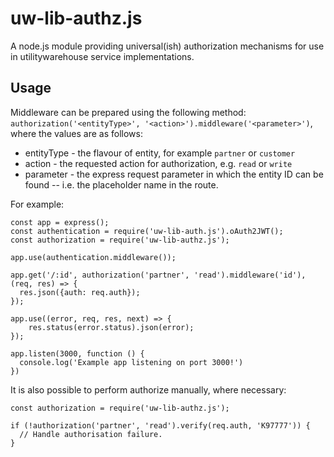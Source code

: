 # uw-lib-authz.js

A node.js module providing universal(ish) authorization mechanisms for use in utilitywarehouse service implementations.

## Usage

Middleware can be prepared using the following method: `authorization('<entityType>', '<action>').middleware('<parameter>')`,
where the values are as follows:

* entityType - the flavour of entity, for example `partner` or `customer`
* action - the requested action for authorization, e.g. `read` or `write`
* parameter - the express request parameter in which the entity ID can be found -- i.e. the placeholder name in the route.

For example:

```node
const app = express();
const authentication = require('uw-lib-auth.js').oAuth2JWT();
const authorization = require('uw-lib-authz.js');

app.use(authentication.middleware());

app.get('/:id', authorization('partner', 'read').middleware('id'), (req, res) => {
  res.json({auth: req.auth});
});

app.use((error, req, res, next) => {
	res.status(error.status).json(error);
});

app.listen(3000, function () {
  console.log('Example app listening on port 3000!')
})

```

It is also possible to perform authorize manually, where necessary:

```node
const authorization = require('uw-lib-authz.js');

if (!authorization('partner', 'read').verify(req.auth, 'K97777')) {
  // Handle authorisation failure.
}
```
